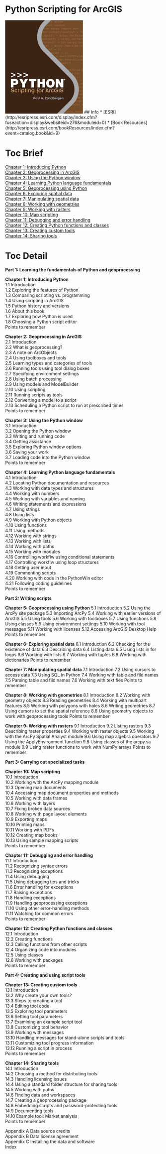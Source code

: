# Python Scripting for ArcGIS
<img src="cover.jpg" alt="" height="300">
## Info
* [ESRI](http://esripress.esri.com/display/index.cfm?fuseaction=display&websiteid=276&moduleid=0)
* [Book Resources](http://esripress.esri.com/bookResources/index.cfm?event=catalog.book&id=9)

# Toc Brief
[Chapter 1: Introducing Python](Ch01_Introducing_Python.md)  
[Chapter 2: Geoprocessing in ArcGIS](Ch02_Geoprocessing_in_ArcGIS.md)  
[Chapter 3: Using the Python window](Ch03_Using_the_Python_window.md)  
[Chapter 4: Learning Python language fundamentals](Ch04_Learning_Python_language_fundamentals.md)  
[Chapter 5: Geoprocessing using Python](Ch05_Geoprocessing_using_Python.md)  
[Chapter 6: Exploring spatial data](Ch06_Exploring_spatial_data.md)  
[Chapter 7: Manipulating spatial data](Ch07_Manipulating_spatial_data.md)  
[Chapter 8: Working with geometries](Ch08_Working_with_geometries.md)  
[Chapter 9: Working with rasters](Ch09_Working_with_rasters.md)  
[Chapter 10: Map scripting](Ch10_Map_scripting.md)  
[Chapter 11: Debugging and error handling](Ch11_Debugging_and_error_handling.md)  
[Chapter 12: Creating Python functions and classes](Ch12_Creating_Python_functions_and_classes.md)  
[Chapter 13: Creating custom tools](Ch13_Creating_custom_tools.md)  
[Chapter 14: Sharing tools](Ch14_Sharing_tools.md)  

# Toc Detail

**Part 1: Learning the fundamentals of Python and geoprocessing**  

**Chapter 1: Introducing Python**  
1.1 Introduction  
1.2 Exploring the features of Python  
1.3 Comparing scripting vs. programming  
1.4 Using scripting in ArcGIS  
1.5 Python history and versions  
1.6 About this book  
1.7 Exploring how Python is used  
1.8 Choosing a Python script editor  
Points to remember  

**Chapter 2: Geoprocessing in ArcGIS**  
2.1 Introduction  
2.2 What is geoprocessing?  
2.3 A note on ArcObjects  
2.4 Using toolboxes and tools  
2.5 Learning types and categories of tools  
2.6 Running tools using tool dialog boxes  
2.7 Specifying environment settings  
2.8 Using batch processing  
2.9 Using models and ModelBuilder  
2.10 Using scripting  
2.11 Running scripts as tools  
2.12 Converting a model to a script  
2.13 Scheduling a Python script to run at prescribed times  
Points to remember  

**Chapter 3: Using the Python window**  
3.1 Introduction  
3.2 Opening the Python window  
3.3 Writing and running code  
3.4 Getting assistance  
3.5 Exploring Python window options  
3.6 Saving your work  
3.7 Loading code into the Python window  
Points to remember  

**Chapter 4: Learning Python language fundamentals**  
4.1 Introduction  
4.2 Locating Python documentation and resources  
4.3 Working with data types and structures  
4.4 Working with numbers  
4.5 Working with variables and naming  
4.6 Writing statements and expressions  
4.7 Using strings  
4.8 Using lists  
4.9 Working with Python objects  
4.10 Using functions  
4.11 Using methods  
4.12 Working with strings  
4.13 Working with lists  
4.14 Working with paths  
4.15 Working with modules  
4.16 Controlling workflw using conditional statements  
4.17 Controlling workflw using loop structures  
4.18 Getting user input  
4.19 Commenting scripts  
4.20 Working with code in the PythonWin editor  
4.21 Following coding guidelines  
Points to remember  

**Part 2: Writing scripts**  

**Chapter 5: Geoprocessing using Python**
5.1 Introduction
5.2 Using the ArcPy site package
5.3 Importing ArcPy
5.4 Working with earlier versions of ArcGIS
5.5 Using tools
5.6 Working with toolboxes
5.7 Using functions
5.8 Using classes
5.9 Using environment settings
5.10 Working with tool messages
5.11 Working with licenses
5.12 Accessing ArcGIS Desktop Help
Points to remember

**Chapter 6: Exploring spatial data**
6.1 Introduction
6.2 Checking for the existence of data
6.3 Describing data
6.4 Listing data
6.5 Using lists in for loops
6.6 Working with lists
6.7 Working with tuples
6.8 Working with dictionaries
Points to remember

**Chapter 7: Manipulating spatial data**
7.1 Introduction
7.2 Using cursors to access data
7.3 Using SQL in Python
7.4 Working with table and fild names
7.5 Parsing table and fild names
7.6 Working with text fies
Points to remember

**Chapter 8: Working with geometries**
8.1 Introduction
8.2 Working with geometry objects
8.3 Reading geometries
8.4 Working with multipart features
8.5 Working with polygons with holes
8.6 Writing geometries
8.7 Using cursors to set the spatial reference
8.8 Using geometry objects to work with geoprocessing tools
Points to remember


**Chapter 9: Working with rasters**
9.1 Introduction
9.2 Listing rasters
9.3 Describing raster properties
9.4 Working with raster objects
9.5 Working with the ArcPy Spatial Analyst module
9.6 Using map algebra operators
9.7 Using the ApplyEnvironment function
9.8 Using classes of the arcpy.sa module
9.9 Using raster functions to work with NumPy arrays
Points to remember

**Part 3: Carrying out specialized tasks**  

**Chapter 10: Map scripting**  
10.1 Introduction  
10.2 Working with the ArcPy mapping module  
10.3 Opening map documents  
10.4 Accessing map document properties and methods  
10.5 Working with data frames  
10.6 Working with layers  
10.7 Fixing broken data sources  
10.8 Working with page layout elements  
10.9 Exporting maps  
10.10 Printing maps  
10.11 Working with PDFs  
10.12 Creating map books  
10.13 Using sample mapping scripts  
Points to remember  

**Chapter 11: Debugging and error handling**  
11.1 Introduction  
11.2 Recognizing syntax errors  
11.3 Recognizing exceptions  
11.4 Using debugging  
11.5 Using debugging tips and tricks  
11.6 Error handling for exceptions  
11.7 Raising exceptions  
11.8 Handling exceptions  
11.9 Handling geoprocessing exceptions  
11.10 Using other error-handling methods  
11.11 Watching for common errors  
Points to remember  

**Chapter 12: Creating Python functions and classes**  
12.1 Introduction  
12.2 Creating functions  
12.3 Calling functions from other scripts  
12.4 Organizing code into modules  
12.5 Using classes  
12.6 Working with packages  
Points to remember  

**Part 4: Creating and using script tools**  

**Chapter 13: Creating custom tools**  
13.1 Introduction  
13.2 Why create your own tools?  
13.3 Steps to creating a tool  
13.4 Editing tool code  
13.5 Exploring tool parameters  
13.6 Setting tool parameters  
13.7 Examining an example script tool  
13.8 Customizing tool behavior  
13.9 Working with messages  
13.10 Handling messages for stand-alone scripts and tools  
13.11 Customizing tool progress information  
13.12 Running a script in process  
Points to remember  

**Chapter 14: Sharing tools**  
14.1 Introduction  
14.2 Choosing a method for distributing tools  
14.3 Handling licensing issues  
14.4 Using a standard folder structure for sharing tools  
14.5 Working with paths  
14.6 Finding data and workspaces  
14.7 Creating a geoprocessing package  
14.8 Embedding scripts and password-protecting tools  
14.9 Documenting tools  
14.10 Example tool: Market analysis  
Points to remember  

Appendix A Data source credits  
Appendix B Data license agreement  
Appendix C Installing the data and software  
Index  
